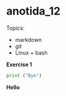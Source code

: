 # anotida_12

Topics:
 * markdown
 * git
 * Linux + bash

**Exercise 1**

```python 
print ("Bye")
```

**Hello**
